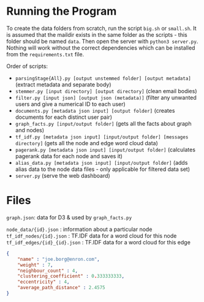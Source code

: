 # Running the Program

To create the data folders from scratch, run the script `big.sh` or `small.sh`. It is assumed that the maildir exists in the same folder as the scripts - this folder should be named `data`. Then open the server with `python3 server.py`. Nothing will work without the correct dependencies which can be installed from the `requirements.txt` file.

Order of scripts:
 - `parsingStage{All}.py [output unstemmed folder] [output metadata]` (extract metadata and separate body)
 - `stemmer.py [input directory] [output directory]` (clean email bodies)
 - `filter.py [input json] [output json (metadata)]` (filter any unwanted users and give a numerical ID to each user)
 - `documents.py [metadata json input] [output folder]` (creates documents for each distinct user pair)
 - `graph_facts.py [input/output folder]` (gets all the facts about graph and nodes)
 - `tf_idf.py [metadata json input] [input/output folder] [messages directory]` (gets all the node and edge word cloud data)
 - `pagerank.py [metadata json input] [input/output folder]` (calculates pagerank data for each node and saves it)
 - `alias_data.py [metadata json input] [input/output folder]` (adds alias data to the node data files - only applicable for filtered data set)
 - `server.py` (serve the web dashboard)

# Files

`graph.json`: data for D3 & used by `graph_facts.py`

`node_data/{id}.json` : information about a particular node
`tf_idf_nodes/{id}.json` : TF.IDF data for a word cloud for this node
`tf_idf_edges/{id}_{id}.json` : TF.IDF data for a word cloud for this edge

```json
{
    "name" : "joe.borg@enron.com",
    "weight" : 7,
    "neighbour_count" : 4,
    "clustering_coefficient" : 0.333333333,
    "eccentricity" : 4,
    "average_path_distance" : 2.4575
}
```
